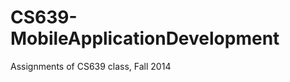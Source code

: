 CS639-MobileApplicationDevelopment
==================================

Assignments of CS639 class, Fall 2014

